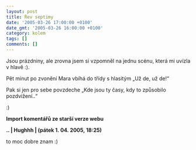 ```yaml
---
layout: post
title: Řev septimy
date: '2005-03-26 17:00:00 +0100'
date_gmt: '2005-03-26 16:00:00 +0100'
category: kolem
tags: []
comments: []
---
```

<p>Jsou prázdniny, ale zrovna jsem si vzpomněl na jednu scénu, která mi uvízla<br />
v hlavě :).</p>
<p>Pět minut po zvonění Mara vbíhá do třídy s hlasitým &bdquo;Už de, už de!&ldquo;</p>
<p>Pak si jen pro sebe povzdeche &bdquo;Kde jsou ty časy, kdy to způsobilo pozdvižení..&ldquo;</p>
<p>:)</p>
<div class="import-komentaru">
<p><strong>Import komentářů ze starší verze webu</strong></p>
<div class="comment">
<p style="font-weight:bold"><span class="compredmet">..</span> | <span class="comname">Hughhh</span> | (pátek&nbsp;1.&nbsp;04.&nbsp;2005,&nbsp;18:25)</p>
<p>to moc dobre znam :) </p>
</div>
</div>
